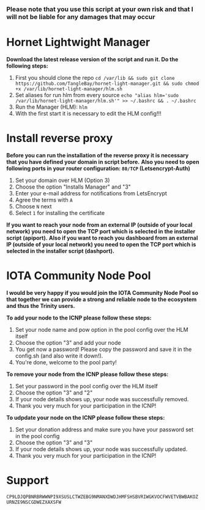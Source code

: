 ### Please note that you use this script at your own risk and that I will not be liable for any damages that may occur ###


# Hornet Lightwight Manager #

**Download the latest release version of the script and run it. Do the following steps:**

1. First you should clone the repo `cd /var/lib && sudo git clone https://github.com/TangleBay/hornet-light-manager.git && sudo chmod +x /var/lib/hornet-light-manager/hlm.sh`
2. Set aliases for run hlm from every source `echo "alias hlm='sudo /var/lib/hornet-light-manager/hlm.sh'" >> ~/.bashrc && . ~/.bashrc`
3. Run the Manager (HLM): `hlm`
4. With the first start it is necessary to edit the HLM config!!!


# Install reverse proxy #

**Before you can run the installation of the reverse proxy it is necessary that you have defined your domain in script before.**
**Also you need to open following ports in your router configuration: `80/TCP` (Letsencrypt-Auth)**

1. Set your domain over HLM (Option 3)
2. Choose the option "Installs Manager" and "3"
3. Enter your e-mail address for notifications from LetsEncrypt
4. Agree the terms with `A`
5. Choose `N` next
6. Select `1` for installing the certificate

**If you want to reach your node from an external IP (outside of your local network) you need to open the TCP port which is selected in the installer script (apiport).**
**Also if you want to reach you dashboard from an external IP (outside of your local network) you need to open the TCP port which is selected in the installer script (dashport).**


# IOTA Community Node Pool #

**I would be very happy if you would join the IOTA Community Node Pool so that together we can provide a strong and reliable node to the ecosystem and thus the Trinity users.**

**To add your node to the ICNP please follow these steps:**
1. Set your node name and pow option in the pool config over the HLM itself
2. Choose the option "3" and add your node
3. You get now a password! Please copy the password and save it in the config.sh (and also write it down!).
4. You're done, welcome to the pool party!

**To remove your node from the ICNP please follow these steps:**
1. Set your password in the pool config over the HLM itself
2. Choose the option "3" and "2"
3. If your node details shows up, your node was successfully removed.
4. Thank you very much for your participation in the ICNP!

**To udpdate your node on the ICNP please follow these steps:**
1. Set your donation address and make sure you have your password set in the pool config
2. Choose the option "3" and "3"
3. If your node details shows up, your node was successfully updated.
4. Thank you very much for your participation in the ICNP!


# Support #

`CP9LDJQPBNRBRWWNPI9XSUSLCTWZEBG9NMANXDWDJHMFSHSBVRIWGKVOCFWVETVBWBAKOZURNZE9NSCGDWEZXAXSFW`
